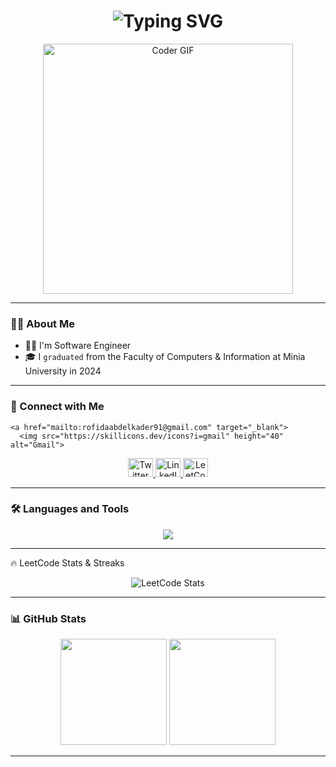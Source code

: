 <!-- HEADER -->
<h1 align="center">
  <img src="https://readme-typing-svg.herokuapp.com?font=Fira+Code&size=30&pause=1000&center=true&vCenter=true&width=500&lines=Hi%2C+I%27m+Rofida+AbdElkader;Front-End+Developer;UI%2FUX+Designer" alt="Typing SVG" />
</h1>

<p align="center">
  <img src="https://media.giphy.com/media/qgQUggAC3Pfv687qPC/giphy.gif" width="400" alt="Coder GIF">
</p>

---

### 👩‍💻 About Me

- 👩‍💻 I'm Software Engineer  
- 🎓 I `graduated` from the Faculty of Computers & Information at Minia University in 2024

---

### 🔗 Connect with Me


    <a href="mailto:rofidaabdelkader91@gmail.com" target="_blank">
      <img src="https://skillicons.dev/icons?i=gmail" height="40" alt="Gmail">


<p align="center">
  <a href="https://twitter.com/rofidaabdelkadr" target="_blank">
    <img src="https://raw.githubusercontent.com/rahuldkjain/github-profile-readme-generator/master/src/images/icons/Social/twitter.svg" height="30" width="40" alt="Twitter" />
  </a>
  <a href="https://linkedin.com/in/rofidaabdelkader" target="_blank">
    <img src="https://raw.githubusercontent.com/rahuldkjain/github-profile-readme-generator/master/src/images/icons/Social/linked-in-alt.svg" height="30" width="40" alt="LinkedIn" />
  </a>
  <a href="https://www.leetcode.com/rofida_abdelkader" target="_blank">
    <img src="https://raw.githubusercontent.com/rahuldkjain/github-profile-readme-generator/master/src/images/icons/Social/leet-code.svg" height="30" width="40" alt="LeetCode" />
  </a>
</p>

---

### 🛠️ Languages and Tools

<p align="center">
  <img src="https://skillicons.dev/icons?i=html,css,js,react,figma,java,cs,cpp" />
</p>

---

🔥 LeetCode Stats & Streaks
<div align="center">
  <!-- Main LeetCode Stats Card with Streak -->
  <img src="https://leetcard.jacoblin.cool/Rofida_Abdelkader?theme=dark&font=source_code_pro&ext=heatmap" alt="LeetCode Stats"/>
</div>


---

### 📊 GitHub Stats

<div align="center">
  <img src="https://github-readme-stats.vercel.app/api?username=rofida-abdelkader&show_icons=true&theme=tokyonight" height="170px"/>
  <img src="https://github-readme-stats.vercel.app/api/top-langs/?username=rofida-abdelkader&layout=compact&theme=tokyonight" height="170px"/>
</div>

---



